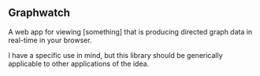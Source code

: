 Graphwatch
----------

A web app for viewing [something] that is producing directed graph
data in real-time in your browser.

I have a specific use in mind, but this library should be generically
applicable to other applications of the idea.
